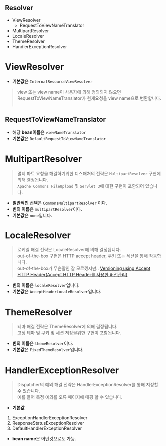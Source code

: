 
Resolver
---

- ViewResolver 
  - RequestToViewNameTranslator
- MultipartResolver 
- LocaleResolver  
- ThemeResolver
- HandlerExceptionResolver


# ViewResolver 
* **기본값**은 `InternalResourceViewResolver`

> view 또는 view name이 사용자에 의해 정의되지 않으면  
> RequestToViewNameTranslator가 현재요청을 view name으로 변환합니다.  

## RequestToViewNameTranslator
* 해당 **bean이름**은 `viewNameTranslator`  
* **기본값**은 `DefaultRequestToViewNameTranslator`  


# MultipartResolver
> 멀티 파트 요청을 해결하기위한 디스패처의 전략은 `MultipartResolver` 구현에 의해 결정됩니다.  
> `Apache Commons FileUpload` 및 `Servlet 3`에 대한 구현이 포함되어 있습니다.  
* **일반적인 선택**은 `CommonsMultipartResolver` 이다.
* **빈의 이름**은 `multipartResolver`이다. 
* **기본값**은 `none`입니다.  


# LocaleResolver
> 로케일 해결 전략은 LocaleResolver에 의해 결정됩니다.  
> out-of-the-box 구현은 HTTP accept header, 쿠키 또는 세션을 통해 작동합니다.  
> out-of-the-box가 무슨말인 잘 모르겠지만.. [Versioning using Accept HTTP Header(Accept HTTP Header를 사용한 버전관리)](https://github.com/Microsoft/aspnet-api-versioning/issues/42)
* **빈의 이름**은 `localeResolver`입니다.  
* **기본값**은 `AcceptHeaderLocaleResolver`입니다.  

# ThemeResolver
> 테마 해결 전략은 ThemeResolver에 의해 결정됩니다.  
> 고정 테마 및 쿠키 및 세션 저장을위한 구현이 포함됩니다.  
* **빈의 이름**은 `themeResolver`이다.  
* **기본값**은 `FixedThemeResolver`입니다.  



# HandlerExceptionResolver
> Dispatcher의 예외 해결 전략은 HandlerExceptionResolver를 통해 지정할 수 있습니다.  
> 예를 들어 특정 예외를 오류 페이지에 매핑 할 수 있습니다.  
* **기본값**
1. ExceptionHandlerExceptionResolver  
2. ResponseStatusExceptionResolver  
3. DefaultHandlerExceptionResolver  
* **bean name**은 어떤것으로도 가능.

